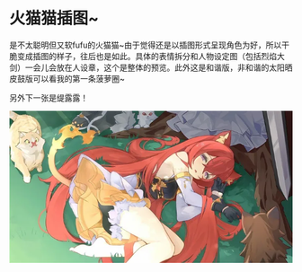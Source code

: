 # 火猫猫插图~

是不太聪明但又软fufu的火猫猫~由于觉得还是以插图形式呈现角色为好，所以干脆变成插图的样子，往后也是如此。具体的表情拆分和人物设定图（包括烈焰大剑）一会儿会放在人设章，这个是整体的预览。此外这是和谐版，非和谐的太阳晒皮鼓版可以看我的第一条菠萝圈~

另外下一张是缇露露！

![](../images/057.webp)

